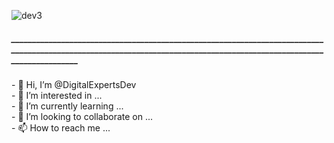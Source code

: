 ![dev3](https://user-images.githubusercontent.com/102004076/189752319-6f99b5b1-f931-4c45-9cdf-fb43476b0b7b.png)
<h5 dir="auto">______________________________________________________________________________________________________________________________________________________________________</h5>
- 👋 Hi, I’m @DigitalExpertsDev<br>
- 👀 I’m interested in ...<br>
- 🌱 I’m currently learning ...<br>
- 💞️ I’m looking to collaborate on ...<br>
- 📫 How to reach me ...<br>

